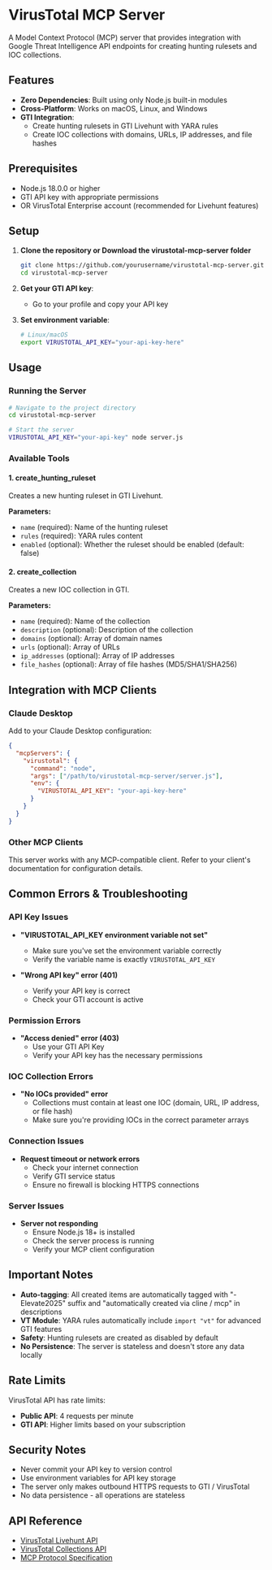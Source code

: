 # VirusTotal MCP Server

A Model Context Protocol (MCP) server that provides integration with Google Threat Intelligence API endpoints for creating hunting rulesets and IOC collections.

## Features

- **Zero Dependencies**: Built using only Node.js built-in modules
- **Cross-Platform**: Works on macOS, Linux, and Windows
- **GTI Integration**: 
  - Create hunting rulesets in GTI Livehunt with YARA rules
  - Create IOC collections with domains, URLs, IP addresses, and file hashes

## Prerequisites

- Node.js 18.0.0 or higher
- GTI API key with appropriate permissions
- OR VirusTotal Enterprise account (recommended for Livehunt features)

## Setup

1. **Clone the repository or Download the virustotal-mcp-server folder**
   ```bash
   git clone https://github.com/yourusername/virustotal-mcp-server.git
   cd virustotal-mcp-server
   ```

2. **Get your GTI API key**:
   - Go to your profile and copy your API key

3. **Set environment variable**:
   ```bash
   # Linux/macOS
   export VIRUSTOTAL_API_KEY="your-api-key-here"
   ```

## Usage

### Running the Server

```bash
# Navigate to the project directory
cd virustotal-mcp-server

# Start the server
VIRUSTOTAL_API_KEY="your-api-key" node server.js
```

### Available Tools

#### 1. create_hunting_ruleset
Creates a new hunting ruleset in GTI Livehunt.

**Parameters:**
- `name` (required): Name of the hunting ruleset
- `rules` (required): YARA rules content
- `enabled` (optional): Whether the ruleset should be enabled (default: false)

#### 2. create_collection
Creates a new IOC collection in GTI.

**Parameters:**
- `name` (required): Name of the collection
- `description` (optional): Description of the collection
- `domains` (optional): Array of domain names
- `urls` (optional): Array of URLs
- `ip_addresses` (optional): Array of IP addresses
- `file_hashes` (optional): Array of file hashes (MD5/SHA1/SHA256)

## Integration with MCP Clients

### Claude Desktop
Add to your Claude Desktop configuration:
```json
{
  "mcpServers": {
    "virustotal": {
      "command": "node",
      "args": ["/path/to/virustotal-mcp-server/server.js"],
      "env": {
        "VIRUSTOTAL_API_KEY": "your-api-key-here"
      }
    }
  }
}
```

### Other MCP Clients
This server works with any MCP-compatible client. Refer to your client's documentation for configuration details.

## Common Errors & Troubleshooting

### API Key Issues
- **"VIRUSTOTAL_API_KEY environment variable not set"**
  - Make sure you've set the environment variable correctly
  - Verify the variable name is exactly `VIRUSTOTAL_API_KEY`

- **"Wrong API key" error (401)**
  - Verify your API key is correct
  - Check your GTI account is active

### Permission Errors
- **"Access denied" error (403)**
  - Use your GTI API Key
  - Verify your API key has the necessary permissions

### IOC Collection Errors
- **"No IOCs provided" error**
  - Collections must contain at least one IOC (domain, URL, IP address, or file hash)
  - Make sure you're providing IOCs in the correct parameter arrays

### Connection Issues
- **Request timeout or network errors**
  - Check your internet connection
  - Verify GTI service status
  - Ensure no firewall is blocking HTTPS connections

### Server Issues
- **Server not responding**
  - Ensure Node.js 18+ is installed
  - Check the server process is running
  - Verify your MCP client configuration

## Important Notes

- **Auto-tagging**: All created items are automatically tagged with "-Elevate2025" suffix and "automatically created via cline / mcp" in descriptions
- **VT Module**: YARA rules automatically include `import "vt"` for advanced GTI features
- **Safety**: Hunting rulesets are created as disabled by default
- **No Persistence**: The server is stateless and doesn't store any data locally

## Rate Limits

VirusTotal API has rate limits:
- **Public API**: 4 requests per minute
- **GTI API**: Higher limits based on your subscription

## Security Notes

- Never commit your API key to version control
- Use environment variables for API key storage
- The server only makes outbound HTTPS requests to GTI / VirusTotal
- No data persistence - all operations are stateless

## API Reference

- [VirusTotal Livehunt API](https://docs.virustotal.com/reference/api-livehunt)
- [VirusTotal Collections API](https://docs.virustotal.com/reference/collections-create)
- [MCP Protocol Specification](https://modelcontextprotocol.io/docs/specification)